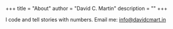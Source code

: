 +++
title = "About"
author = "David C. Martin"
description = ""
+++

I code and tell stories with numbers. Email me: [info@davidcmart.in](mailto:info@davidcmart.in)